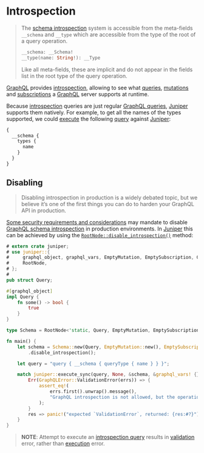 Introspection
=============

> The [schema introspection][1] system is accessible from the meta-fields `__schema` and `__type` which are accessible from the type of the root of a query operation.
> ```graphql
> __schema: __Schema!
> __type(name: String!): __Type
> ```
> Like all meta-fields, these are implicit and do not appear in the fields list in the root type of the query operation.

[GraphQL] provides [introspection][0], allowing to see what [queries][2], [mutations][3] and [subscriptions][4] a [GraphQL] server supports at runtime.

Because [introspection][0] queries are just regular [GraphQL queries][2], [Juniper] supports them natively. For example, to get all the names of the types supported, we could [execute][5] the following [query][2] against [Juniper]:
```graphql
{
  __schema {
    types {
      name
    }
  }
}
```




## Disabling

> Disabling introspection in production is a widely debated topic, but we believe it’s one of the first things you can do to harden your GraphQL API in production.

[Some security requirements and considerations][10] may mandate to disable [GraphQL schema introspection][1] in production environments. In [Juniper] this can be achieved by using the [`RootNode::disable_introspection()`][9] method:
```rust
# extern crate juniper;
# use juniper::{
#     graphql_object, graphql_vars, EmptyMutation, EmptySubscription, GraphQLError,
#     RootNode,
# };
#
pub struct Query;

#[graphql_object]
impl Query {
    fn some() -> bool {
        true
    }
}

type Schema = RootNode<'static, Query, EmptyMutation, EmptySubscription>;

fn main() {
    let schema = Schema::new(Query, EmptyMutation::new(), EmptySubscription::new())
        .disable_introspection();

    let query = "query { __schema { queryType { name } } }";

    match juniper::execute_sync(query, None, &schema, &graphql_vars! {}, &()) {
        Err(GraphQLError::ValidationError(errs)) => {
            assert_eq!(
                errs.first().unwrap().message(),
                "GraphQL introspection is not allowed, but the operation contained `__schema`",
            );
        }
        res => panic!("expected `ValidationError`, returned: {res:#?}"),
    }
}
```
> **NOTE**: Attempt to execute an [introspection query][1] results in [validation][11] error, rather than [execution][5] error.




[GraphQL]: https://graphql.org
[Juniper]: https://docs.rs/juniper

[0]: https://spec.graphql.org/October2021#sec-Introspection
[1]: https://spec.graphql.org/October2021#sec-Schema-Introspection
[2]: https://spec.graphql.org/October2021#sel-GAFRJBABABF_jB
[3]: https://spec.graphql.org/October2021#sel-GAFRJDABABI5C
[4]: https://spec.graphql.org/October2021#sel-GAFRJFABABMvpN
[5]: https://spec.graphql.org/October2021#sec-Execution
[9]: https://docs.rs/juniper/latest/juniper/struct.RootNode.html#method.disable_introspection
[10]: https://www.apollographql.com/blog/why-you-should-disable-graphql-introspection-in-production
[11]: https://spec.graphql.org/October2021#sec-Validation
